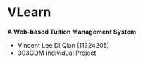 # VLearn
**A Web-based Tuition Management System**
- Vincent Lee Di Qian (11324205)
- 303COM Individual Project
